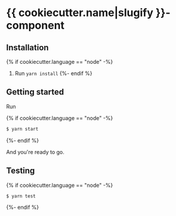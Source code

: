 # {{ cookiecutter.name|slugify }}-component

## Installation

{% if cookiecutter.language == "node" -%}
1. Run `yarn install`
{%- endif %}

## Getting started

Run

{% if cookiecutter.language == "node" -%}
```bash
$ yarn start
```
{%- endif %}

And you're ready to go.

## Testing

{% if cookiecutter.language == "node" -%}
```bash
$ yarn test
```
{%- endif %}